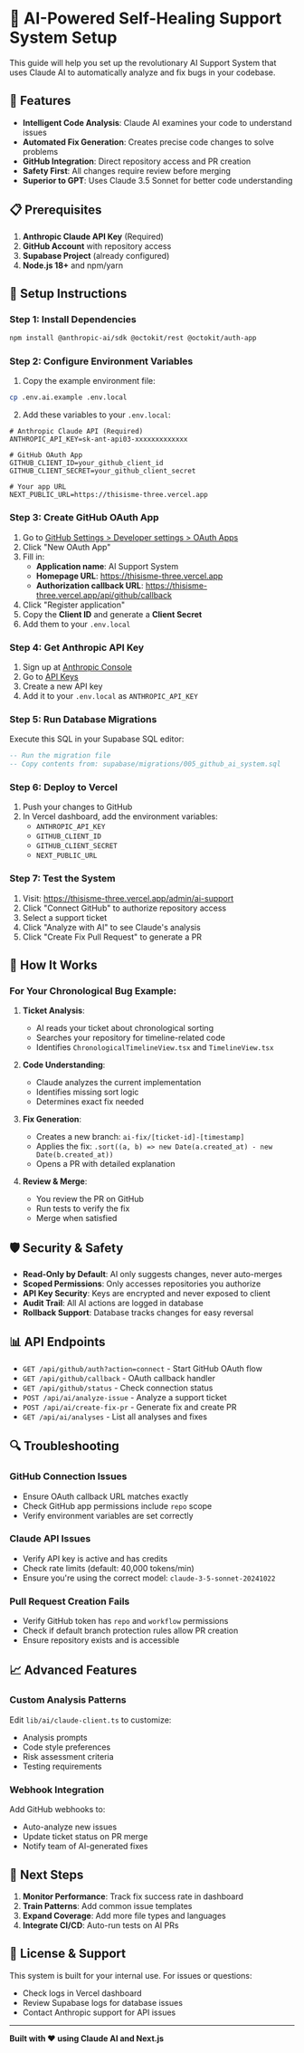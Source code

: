 # 🤖 AI-Powered Self-Healing Support System Setup

This guide will help you set up the revolutionary AI Support System that uses Claude AI to automatically analyze and fix bugs in your codebase.

## 🚀 Features

- **Intelligent Code Analysis**: Claude AI examines your code to understand issues
- **Automated Fix Generation**: Creates precise code changes to solve problems
- **GitHub Integration**: Direct repository access and PR creation
- **Safety First**: All changes require review before merging
- **Superior to GPT**: Uses Claude 3.5 Sonnet for better code understanding

## 📋 Prerequisites

1. **Anthropic Claude API Key** (Required)
2. **GitHub Account** with repository access
3. **Supabase Project** (already configured)
4. **Node.js 18+** and npm/yarn

## 🔧 Setup Instructions

### Step 1: Install Dependencies

```bash
npm install @anthropic-ai/sdk @octokit/rest @octokit/auth-app
```

### Step 2: Configure Environment Variables

1. Copy the example environment file:
```bash
cp .env.ai.example .env.local
```

2. Add these variables to your `.env.local`:

```env
# Anthropic Claude API (Required)
ANTHROPIC_API_KEY=sk-ant-api03-xxxxxxxxxxxxx

# GitHub OAuth App
GITHUB_CLIENT_ID=your_github_client_id
GITHUB_CLIENT_SECRET=your_github_client_secret

# Your app URL
NEXT_PUBLIC_URL=https://thisisme-three.vercel.app
```

### Step 3: Create GitHub OAuth App

1. Go to [GitHub Settings > Developer settings > OAuth Apps](https://github.com/settings/applications/new)
2. Click "New OAuth App"
3. Fill in:
   - **Application name**: AI Support System
   - **Homepage URL**: https://thisisme-three.vercel.app
   - **Authorization callback URL**: https://thisisme-three.vercel.app/api/github/callback
4. Click "Register application"
5. Copy the **Client ID** and generate a **Client Secret**
6. Add them to your `.env.local`

### Step 4: Get Anthropic API Key

1. Sign up at [Anthropic Console](https://console.anthropic.com/)
2. Go to [API Keys](https://console.anthropic.com/settings/keys)
3. Create a new API key
4. Add it to your `.env.local` as `ANTHROPIC_API_KEY`

### Step 5: Run Database Migrations

Execute this SQL in your Supabase SQL editor:

```sql
-- Run the migration file
-- Copy contents from: supabase/migrations/005_github_ai_system.sql
```

### Step 6: Deploy to Vercel

1. Push your changes to GitHub
2. In Vercel dashboard, add the environment variables:
   - `ANTHROPIC_API_KEY`
   - `GITHUB_CLIENT_ID`
   - `GITHUB_CLIENT_SECRET`
   - `NEXT_PUBLIC_URL`

### Step 7: Test the System

1. Visit: https://thisisme-three.vercel.app/admin/ai-support
2. Click "Connect GitHub" to authorize repository access
3. Select a support ticket
4. Click "Analyze with AI" to see Claude's analysis
5. Click "Create Fix Pull Request" to generate a PR

## 🎯 How It Works

### For Your Chronological Bug Example:

1. **Ticket Analysis**:
   - AI reads your ticket about chronological sorting
   - Searches your repository for timeline-related code
   - Identifies `ChronologicalTimelineView.tsx` and `TimelineView.tsx`

2. **Code Understanding**:
   - Claude analyzes the current implementation
   - Identifies missing sort logic
   - Determines exact fix needed

3. **Fix Generation**:
   - Creates a new branch: `ai-fix/[ticket-id]-[timestamp]`
   - Applies the fix: `.sort((a, b) => new Date(a.created_at) - new Date(b.created_at))`
   - Opens a PR with detailed explanation

4. **Review & Merge**:
   - You review the PR on GitHub
   - Run tests to verify the fix
   - Merge when satisfied

## 🛡️ Security & Safety

- **Read-Only by Default**: AI only suggests changes, never auto-merges
- **Scoped Permissions**: Only accesses repositories you authorize
- **API Key Security**: Keys are encrypted and never exposed to client
- **Audit Trail**: All AI actions are logged in database
- **Rollback Support**: Database tracks changes for easy reversal

## 📊 API Endpoints

- `GET /api/github/auth?action=connect` - Start GitHub OAuth flow
- `GET /api/github/callback` - OAuth callback handler
- `GET /api/github/status` - Check connection status
- `POST /api/ai/analyze-issue` - Analyze a support ticket
- `POST /api/ai/create-fix-pr` - Generate fix and create PR
- `GET /api/ai/analyses` - List all analyses and fixes

## 🔍 Troubleshooting

### GitHub Connection Issues
- Ensure OAuth callback URL matches exactly
- Check GitHub app permissions include `repo` scope
- Verify environment variables are set correctly

### Claude API Issues
- Verify API key is active and has credits
- Check rate limits (default: 40,000 tokens/min)
- Ensure you're using the correct model: `claude-3-5-sonnet-20241022`

### Pull Request Creation Fails
- Verify GitHub token has `repo` and `workflow` permissions
- Check if default branch protection rules allow PR creation
- Ensure repository exists and is accessible

## 📈 Advanced Features

### Custom Analysis Patterns
Edit `lib/ai/claude-client.ts` to customize:
- Analysis prompts
- Code style preferences
- Risk assessment criteria
- Testing requirements

### Webhook Integration
Add GitHub webhooks to:
- Auto-analyze new issues
- Update ticket status on PR merge
- Notify team of AI-generated fixes

## 🚀 Next Steps

1. **Monitor Performance**: Track fix success rate in dashboard
2. **Train Patterns**: Add common issue templates
3. **Expand Coverage**: Add more file types and languages
4. **Integrate CI/CD**: Auto-run tests on AI PRs

## 📝 License & Support

This system is built for your internal use. For issues or questions:
- Check logs in Vercel dashboard
- Review Supabase logs for database issues
- Contact Anthropic support for API issues

---

**Built with ❤️ using Claude AI and Next.js**